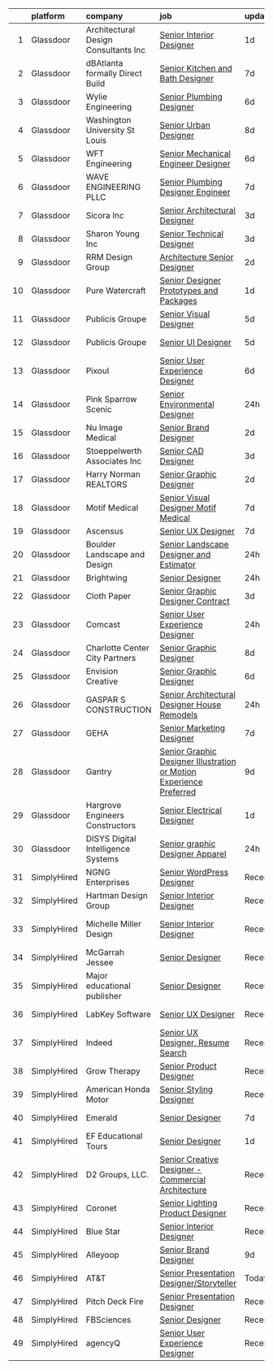 

|    | platform    | company                               | job                                                                                                                                                                                                                                                                                                                                                                                                                                                                                                                                                                                                                                                                                                                                                                                                                                                                                                                                                                                                                                                                                                                                                                                                                                                                                                                                                                                                                                                                                                                                                                 | update_time   | location             |
|---:|:------------|:--------------------------------------|:--------------------------------------------------------------------------------------------------------------------------------------------------------------------------------------------------------------------------------------------------------------------------------------------------------------------------------------------------------------------------------------------------------------------------------------------------------------------------------------------------------------------------------------------------------------------------------------------------------------------------------------------------------------------------------------------------------------------------------------------------------------------------------------------------------------------------------------------------------------------------------------------------------------------------------------------------------------------------------------------------------------------------------------------------------------------------------------------------------------------------------------------------------------------------------------------------------------------------------------------------------------------------------------------------------------------------------------------------------------------------------------------------------------------------------------------------------------------------------------------------------------------------------------------------------------------|:--------------|:---------------------|
|  1 | Glassdoor   | Architectural Design Consultants  Inc | [Senior Interior Designer](https://www.glassdoor.com/partner/jobListing.htm?pos=105&ao=1110586&s=58&guid=000001814c6772a9b5d1b772fa15e546&src=GD_JOB_AD&t=SR&vt=w&ea=1&cs=1_6cad69d7&cb=1654844257308&jobListingId=1007925866294&cpc=1BEDF207580CCB02&jrtk=3-0-1g566esmcr18r801-1g566esmskuja800-683d26819ba42290--6NYlbfkN0AG-2uhC5U9fuVortC4wNzNlwtaG3jPaMU10X-BLgWeDaivuix99JngAXOkPDJKFtsNW3CzKADDQyjByPWYBDtuuGzKyK0oXPplxADVNTKuyZ8AV35Y0Rp8bwboTrNjdXmVNbJxWqEYausILOjztwSDsfF7anrpgCYZ7GPdTBswCpy8CEDn62R6JF0t5u9M3v46CkaQsjTjLfjizJJMaxg9byNUfojMuHntZKvnfyR7tP9Xx0bZZm3Nhxr660t_uqxcojQhzUC7a5wxBsqKHZmZI5ZWZjaOr9MHR2nIFZKmTtDhapafexTiTuzW1ouIdDKK20GLbDF_193pGb3vLaJOnMpb8GPawR2ZsT7Xz9SpceEnYDoD1T9IPJky4vyah7xI4Hm8GQVxilL_FCQXXEEE38nuqyysjVI74uDIY6ttmmVRdod9fAwqkiYuTQrLjfQ3OTOQDVInOK6WxZsQfm1Ba43PW9ZOW9Wugfjf5LRRuFl2QPgOGwEYnCaDFWuXTvE0unCDKn1t76-QUhVaISOp)                                                                                                                                                                                                                                                                                                                                                                                                                                                                                                                                                                                                                                                                                 | 1d            | Madison, WI          |
|  2 | Glassdoor   | dBAtlanta  formally Direct Build      | [Senior Kitchen and Bath Designer](https://www.glassdoor.com/partner/jobListing.htm?pos=106&ao=1110586&s=58&guid=000001814c6772a9b5d1b772fa15e546&src=GD_JOB_AD&t=SR&vt=w&ea=1&cs=1_0a096cf6&cb=1654844257308&jobListingId=1007913849074&cpc=FEF0E392852DDC37&jrtk=3-0-1g566esmcr18r801-1g566esmskuja800-d439cdb71a18d08a--6NYlbfkN0DsBOlmEAMqZtav1V1WKZO3RUElpafjggtWvxyDQ3xFSh1wBRGmW-tFnAIj47SO7j-gSBGc4udVZp8ZmknICMpNbydQe_bs8BoepZHcVtphMgI2p5Qe_VWKLGsRl0P3pisv5ScoehK_qNvujJzhF8nHf8WF7KbvaBaEvf_wbYLeskei4zc1n40mxpul6WvYiM_Xc2FabnxTRE9YDVyL8Q7USzAOFdOuaLSXHvHCg1RZndN2Nu72MyOk8D08zCTQCnI-qFNO13_CsWkJg-DizSQ5qRW_FpVUCWVnkJiNCEAZU6QNttv2rtVrZe4CsDrnf78UQ_aQdop1ETYqdD4cvu-U8zJetnzy7R5Q0WJFazVXlXx5XK3Ai5kT6csyXS-S7nfP5DucNGrPfX8XPibbZj2jN1_BgF9XQ1XbK-Am3rJqSn4tgixdNZ8A3TftALrZxdawW6c54q1YnZOLWquQRcoeQ4BMLgzy9I_WI1RN67BeXUmgdqI_53kdOoyJcA1VFfRSB6H64w78-jjUvRsFsfBX)                                                                                                                                                                                                                                                                                                                                                                                                                                                                                                                                                                                                                                                                         | 7d            | Atlanta, GA          |
|  3 | Glassdoor   | Wylie Engineering                     | [Senior Plumbing Designer](https://www.glassdoor.com/partner/jobListing.htm?pos=102&ao=1110586&s=58&guid=000001814c6772a9b5d1b772fa15e546&src=GD_JOB_AD&t=SR&vt=w&ea=1&cs=1_e71c9404&cb=1654844257307&jobListingId=1007916300934&cpc=110202640A8B62B6&jrtk=3-0-1g566esmcr18r801-1g566esmskuja800-dbf6a2f6472e74b8--6NYlbfkN0Ak4zsPOC0MdLgWzu-w2kzqp_w219t5htrlrIRH4WT4JWDs9e4b0F0kQF3N9LShcSuoynX_qra2eBEGVWw1tBCyIEHWt4Rm2jYcyJlla0EDwW6HtJZaF9hKQ_LuNZAxkZYCMO9jwrdX2LxZX3ScuWqCwWIIqzeeZMByn9BvUh7bV5gQwfex0wYSNjZLpGf6ZZTNaNeBH7zCAm3h4KMbQnG5AbxoHSlCk4WYVg2b2i5spl8CNK48QeG9KuUckc8RrxFTa9miFCYY1sGWC9chN4wSurBqClmed1xYdw7B45tHzvXnUGfavC8WrG39vbatTTWdqeehVtAAEjqME6Su3Xkgue8gPfb4h09g9k2m1Xg-uBIv2nrgROP8SpZey6zGFfSJtns_-cfGv29-BH_3CQrIHcS5vvnvB2M-8BJ8F7UiANkHVWbe4xahApZU4SPfPJBapjN4m2fFrEyJKFxgpsT0cS2jkVfuNy0DTXSHOM9chSOOKEAxDv8BYf_7vkHBI3pYHXcG_Ds9WwmspmvbUuaNuYafUvTa2dk%3D)                                                                                                                                                                                                                                                                                                                                                                                                                                                                                                                                                                                                                                                                   | 6d            | Austin, TX           |
|  4 | Glassdoor   | Washington University St  Louis       | [Senior Urban Designer](https://www.glassdoor.com/partner/jobListing.htm?pos=101&ao=1110586&s=58&guid=000001814c6772a9b5d1b772fa15e546&src=GD_JOB_AD&t=SR&vt=w&cs=1_d39d111b&cb=1654844257307&jobListingId=1007909630250&cpc=70C9104B9A8D45EC&jrtk=3-0-1g566esmcr18r801-1g566esmskuja800-5709fb498e963fe0--6NYlbfkN0AY-v10n6tVcAMywMEH-_jupUI7Ik5-hW9vlIoiH0oHKRYNP-PlB3wTtITuPqgQrBqA_gVz2CURUewGNQjGFxMm82AvUgXe3_khkjs-sDGHFNuAyFxey3P1BNvgeqdW9GVScbjzBid38iWJR41YXf1FZMUQnJPf0e-HY8z3aYB6c3yDefKaLvFTgYz6CoKuYUMFomr0deThW90CFt20HmTt1cIM_LAnecPerCBGdigReUYzsS9gxOaxggMWK66B-P1LU512GCdl5FvpzbWo4p3PA5FZMMtFCy4hbxZiMZEMFFIqZvAhugUJQDZ_EhlVbFTd9xsLH0cmKAcBLKwHSx8SJCzEIJECrmy-9PJB8exG6YvbjKpHUhrX_uPAWxH9QbCPzHazsjjQrjlHfwmS3KEFDDwLnI_dzclBpGDEPnKbG6xlnOK03biK-32-hoyYnTp0vIrJLZwu9W_sHjgGGBqVPBd8OOU3XK7VAIE9lZxxl3cdwfpy0le1mzVaCtj0i_XtYkhLkjinW3i-bkd0CT8TLYsn3Ve5lhqEDtLqPFl95vgMJXa-wl1KtEqiIjVoYgUFKIMLFC9Xs2w-ThFQgDmDUyAoSkQTwbusWqHctby5rBl4wXctb5ud)                                                                                                                                                                                                                                                                                                                                                                                                                                                                                                                                                                                         | 8d            | Clayton, MO          |
|  5 | Glassdoor   | WFT Engineering                       | [Senior Mechanical Engineer Designer](https://www.glassdoor.com/partner/jobListing.htm?pos=115&ao=1110586&s=58&guid=000001814c6772a9b5d1b772fa15e546&src=GD_JOB_AD&t=SR&vt=w&ea=1&cs=1_c4b4f079&cb=1654844257310&jobListingId=1007916165301&cpc=BE35796875A68D35&jrtk=3-0-1g566esmcr18r801-1g566esmskuja800-2e1eb5e1ebc3f1f1--6NYlbfkN0AOxInTq7yXcGYDSbr5n9sSLZgL8-K62nrw6044ag9G64jF24yBKknuIicdxsAw01Sr3ngTrgQSvQ3LkTR9CQGkG-SKAV_B8vwo7vswvf4o2Jm1DCXBu9ifGtEZRabpjVlWceA3Xw4lF9lRkfPzpxE2yt_U4MjGUigcuMre7Ub9-tPF91DZoycbl5tYc0QZ-b0tf7k2qz4W8dTn462-vq2fWMzN-U1j_cdzKW2zu9ph0EdHNhmLgsMMG_zqmSv47UqHFSYF7EJLXcmw1qJ4LwMlQv1TItBtCf8G6yZ84HWavfKi0Bus_nim3Ux4QVq1CjgIsleoT_7ioZRSiO56i9u3XAg_MGruZ60duYyPIAHxL8nPtRbRdsq4TnWVh2XlEappn27SlXewU0Z9sIijPJW2CeT4PrsO-n0SKgGKfQhnRzEvy5kZyfVw6IyCqzsPJcp5q2Zqwe7JTz3fXsePNkvCGMPPNEcR8qWiZw0fGzL0VI0jlrh7NfRosxgbvDkttiZnRoeH5A0VQ_NJFlFoKUmq)                                                                                                                                                                                                                                                                                                                                                                                                                                                                                                                                                                                                                                                                      | 6d            | Gaithersburg, MD     |
|  6 | Glassdoor   | WAVE ENGINEERING  PLLC                | [Senior Plumbing Designer Engineer](https://www.glassdoor.com/partner/jobListing.htm?pos=107&ao=1110586&s=58&guid=000001814c6772a9b5d1b772fa15e546&src=GD_JOB_AD&t=SR&vt=w&ea=1&cs=1_ad53bbae&cb=1654844257308&jobListingId=1007913341702&cpc=7FE2C4CC07DF0765&jrtk=3-0-1g566esmcr18r801-1g566esmskuja800-7a60e7a450fe8dcf--6NYlbfkN0BQzH5qHxuE55Yafk6afDzpeXR75lg6zrmzEwofSJmFWEQh74gNI0-N1t6jaT3gTq2dpBT4RE24MKWeaqBnYRQsuNlfRItM3yiOFgmk-sDmUJD9vVb5M8fvY1Z4_6RISkoB8ALRWcYa-_POvwNahHJuiUsqoCntzrro0tiqE-VB2gnUrU_Eiu3mI8hNLWwrnIDnNVz464_VGsBVb02V1RxzqC3U8Mui8S2biaM0TwtRpUcdoUOgg1PuUWB3Ulzhwr9a9EfHh_9B4HLg7pgo9p59FgvDA0_7WPdZn29idYiHqUHUf42__Pg5n_46r6ILbc8wVnoGs_Ssqq6AxC4FomOlXz0ZFTBSCdz8MXsB7OKjH8xjHD52f-be0nnw__IdI58ek3MgQ5hYfumrVJm0eXRiVhFanI9QxQ0LEvyllbELGCE6zHi0gXyisLbc_YRhk4qf8i2YEo9kjeLC5hhyJV4XOxBkp6GoSjEASyzauhxzBld3vgNvxz4vqYLGO4_VtxgCU8QIYQ0Jv4VU8eQW0NXLMcz8vQbYboE%3D)                                                                                                                                                                                                                                                                                                                                                                                                                                                                                                                                                                                                                                                          | 7d            | Fort Mill, SC        |
|  7 | Glassdoor   | Sicora  Inc                           | [Senior Architectural Designer](https://www.glassdoor.com/partner/jobListing.htm?pos=114&ao=1110586&s=58&guid=000001814c6772a9b5d1b772fa15e546&src=GD_JOB_AD&t=SR&vt=w&ea=1&cs=1_7827641a&cb=1654844257310&jobListingId=1007921091844&cpc=32919853CE787A65&jrtk=3-0-1g566esmcr18r801-1g566esmskuja800-48553a8e26604eaf--6NYlbfkN0CLLgiAyf6cfBRDFVrAzdJJ6-zlqO51Xp8K3PupaLWMR2gTtWOLYzJn5U1rpM5ladw-N0IXZl0RAPcNc5U5Wy4anlEffkPdkLbC6N6rwZZ0M3zo41-GH0rQoenQ-k-22egpKeFKQVU5d1jCCTQlriOd_DKAOAaljY7iiYqoMm1w_HSEv5mv3PbKBfRFliaJruPTUw0i6YQ3i6nNfn-WkthionmDRwwMIRIMKHIo4N7uQ8lz1UfsMRNIwF6SQ4_1W7y5jcBZ9ILzurEF8qOMV8hiOgMK1sMt2zGrWN_Rhtg-wVVVe54Qyqry1TmyFI6S4mVSjHEq_VzQnTpWOIr6aA2LHwDBHO_OAALVHbMFAqGPqo3DTkOV0_IQRdVNrP4ijte5r--Do-Qbhs2Isw--ANm2v5GukVhqwjTLTIxNJ9PTEtoTW7CFpr2ZpF1XOizXTvz72OJOBTnhchIbdLmReem1zeX3jGmxDJC3YLgYss4_DWF_rPdnOttryTDjVSrWbmEIms6FzRaFQQ%3D%3D)                                                                                                                                                                                                                                                                                                                                                                                                                                                                                                                                                                                                                                                                                | 3d            | St Louis Park        |
|  8 | Glassdoor   | Sharon Young Inc                      | [Senior Technical Designer](https://www.glassdoor.com/partner/jobListing.htm?pos=113&ao=1110586&s=58&guid=000001814c6772a9b5d1b772fa15e546&src=GD_JOB_AD&t=SR&vt=w&ea=1&cs=1_ce6a7160&cb=1654844257310&jobListingId=1007920701407&cpc=22A5F81C7B21111B&jrtk=3-0-1g566esmcr18r801-1g566esmskuja800-a49ca73d6de4d00e--6NYlbfkN0BxkLIcfe0oqaYINownie861a0BJtkzmJW-WyGv8J0JYGwfl8lN-F2HLhyRa5A6b66Q14B6sl4i-e2zYlVX5ETM7xMYuegkwh6okFhpwN82zl0-kQrlaWOv7pbJuRCAH9GOuwzmtJO3W17H4_9jCDvpkTtB9FBDVtGxUtWSvwudr5SniPjK5YndxqFtk8C_ArcrFaXnd87Yrkqmxb6F2S0Rarabn0x4EHQHi_T0aA5gQq1uaw-q0o_Zc-w9DcM9gO1YsMmLKdzO0KbG_zGRZK6PBGHN7XJd2gJCSa4z85i1edq5MbGrea3xSfoml7TBD3SePj-w1bt4jD7bzoOgF_zEsRHF5rfQ_ztkktIDY141pwcU5GLNWAuVjEVBldkZgggfReQSi1JpJ-2iitw6VeqmPuUEyKXtd2zcIGFEpT6yjFT3tgsKWrZOUzDh5nuMZrx-2dyz-WJUY2NGKoLBX635hLTT34huDPmTgzb_bWQOPbVDYtxutpC8fyIPl0bZwD7D9K8zH85aJQ%3D%3D)                                                                                                                                                                                                                                                                                                                                                                                                                                                                                                                                                                                                                                                                                    | 3d            | Dallas, TX           |
|  9 | Glassdoor   | RRM Design Group                      | [Architecture   Senior Designer](https://www.glassdoor.com/partner/jobListing.htm?pos=116&ao=1110586&s=58&guid=000001814c6772a9b5d1b772fa15e546&src=GD_JOB_AD&t=SR&vt=w&ea=1&cs=1_4bd40b70&cb=1654844257311&jobListingId=1007924188653&cpc=D2A6DBF304636DC4&jrtk=3-0-1g566esmcr18r801-1g566esmskuja800-a2b516e88aebec46--6NYlbfkN0B9oZp8DG4D8k63pYK7swwU-e4Tw0KyylIJn0-fqvldXJFXjxU4ogNmkYZB0X-pyPAFd7dCb6WBL0v2iA7HMJX8TKDLUdDIPjBiqRX4w_oIYkoXrF6CzM680QPmM3l0sOBUWL_PxrQ8uVQb3gaIXWs_DqRjP702VooBGvOpQq5qO-W9YWTh2eTcbSjlTyMkPLmjvVtNFsbv45uK4WxEPJZkXnspO-Dk08ovYuVWdU8kkgdxoNMXyH3k1jRHzf9WOLptqXux2WDAj7zXsBxgXleSwFHFm3avXA_Ey8HaHR3UK2wba_KWwP-mFtJnZceI48syYmRN_dm59TLEJznnm6OZ-E5m9mAHZLBMAd1Y90DJblF9s-tJtv2k-Mq9-ZeFfpYq_0iMw7IWKUohZveoowDQdhbZ0UJQIoNyJyET-gK4KGFHDYMqQsT4EjnwgI_IxEJ8s6HXEtJfsxjpPDDpFVnED2Ja0MsaYNFCLbnav-yM6tYYZBStvsud3RtRLhp73mk3C4FtMqODWMlZQOQc4l2M)                                                                                                                                                                                                                                                                                                                                                                                                                                                                                                                                                                                                                                                                           | 2d            | Berkeley, CA         |
| 10 | Glassdoor   | Pure Watercraft                       | [Senior Designer Prototypes and Packages](https://www.glassdoor.com/partner/jobListing.htm?pos=119&ao=1110586&s=58&guid=000001814c6772a9b5d1b772fa15e546&src=GD_JOB_AD&t=SR&vt=w&cs=1_d1ef0fee&cb=1654844257311&jobListingId=1007927257029&cpc=E521981D00147CE2&jrtk=3-0-1g566esmcr18r801-1g566esmskuja800-5a1a37ee04cfcf07--6NYlbfkN0BvrjnhlIknunj6B5uFGHHla5BSmGDnouF8_mjReNBU2kRZZ3EzJErpFaAlNuoJv_MnnSqxPyWi4RGH29_NcNpWoW2KocO7TZC9jkQLPSyDPhWDbFNcIOfFCKVwV_xtMw0ZaW9-WpBeVuJWhrBpQpVPL2-Ze7HQwm0Y6ECKdwVqMBUGLKtipscbbsJ42LF8J2-9n2tpYYED_PcksdhYAI2Qv26OzYnKIrDSCIchsQjR2__4a1o5SHTGvzehhEVb_3cl2gyWQUCtFNJJRZrXVQdsgBRUC0gP2O88WvU7j_8NgybuT1poMd7LoBe8RYnDFsib9VFxXVrWh-XwnrlUtYgmL11j_zHoex1Osrh1QPOc5vfF7QACAeINjux5hFBXOvDZ9x0s8Bp084qo6OxerN0qyM9FE57januV8NhBdGZOVoHeVkVh6UvljKb08vJoaBetpl-CpCff7RO28-A5DS_1KYAQe5ZpLaRlK4AZh6Ds0eBZl1X1gTBu9v_JO_KfUHtOBjVhwUBNCsdT6wZF4YS7oXsPyX218afzxbMYVFIoc16i6RCaMNntWWIz9BtbsZ1R3K4hEmFogpUHgvqfPv3ET96I3bz92HB8r-EfAORyszbk5hTg92yFF-rI0zAy26JfYIQd_gQ783Kh8JJ8h-ZcwxhejPAp64E%3D)                                                                                                                                                                                                                                                                                                                                                                                                                                                                                                                         | 1d            | Seattle, WA          |
| 11 | Glassdoor   | Publicis Groupe                       | [Senior Visual Designer](https://www.glassdoor.com/partner/jobListing.htm?pos=128&ao=1110586&s=58&guid=000001814c6772a9b5d1b772fa15e546&src=GD_JOB_AD&t=SR&vt=w&cs=1_54256dcd&cb=1654844257311&jobListingId=1007918166531&cpc=1160948BCBA38B5B&jrtk=3-0-1g566esmcr18r801-1g566esmskuja800-de655fa04849e641--6NYlbfkN0D_XFSRfOpY7hhzl86VUrgfgdzYRVdqdkK81Ka1OFk9uvbkATakQEdFxwf6MddDW2ZNPLLnGB6q_nWZyifI-rea0xuh_KOOh7e8VKk3IwTpqdpoN35wE5wmRQKuZBdrxKqxFyHvMqnYNOEgz0BB_JgjbfyW4TwoeILjvcfp0iPClKosei7pY8qI5Oh70JbZ31RcjS9UinieXHcDe9aaYnl4dn_nFz5M4RoD1RROqfNiZdl-kTFEIXJo9kifi-ia9sAt8fdr1CQhdYC5wp64CSdwwrFZPEsZuqQe0DQVR5DNReLE1EHrXsDkZDixEggHnxPEiaYCR8rVnsfC1iz5VWGkgBwkpAZFyR_jVQc0V2wY9tOPH3k_KQgO11CpffZw6zWL2q1NtJhVcGclDgI12bzrwTpm5wuC_rQtzsxiXTSpjevlQ5TNE3-Wj1yE1TVbNX60LzWm_yJ_u-ZAyB3MdRoWzmdhjCbeIfaxdqs0YxgE-JAZOpM4kBOZouY7X--6YrxjgIXEMQAq4VDxqJGLtBtqBqkp-JrtGayPfFJyP6kLRnfWZJw-NjtFPhAfk0CXX0aA4u0SSZirgw%3D%3D)                                                                                                                                                                                                                                                                                                                                                                                                                                                                                                                                                                                                                            | 5d            | New York, NY         |
| 12 | Glassdoor   | Publicis Groupe                       | [Senior UI Designer](https://www.glassdoor.com/partner/jobListing.htm?pos=130&ao=1110586&s=58&guid=000001814c6772a9b5d1b772fa15e546&src=GD_JOB_AD&t=SR&vt=w&cs=1_ecbf4abd&cb=1654844257312&jobListingId=1007918166372&cpc=F17331D9BECC482A&jrtk=3-0-1g566esmcr18r801-1g566esmskuja800-3e600c3fba982109--6NYlbfkN0D_XFSRfOpY7hhzl86VUrgfgdzYRVdqdkK81Ka1OFk9uvbkATakQEdFxwf6MddDW2ZNPLLnGB6q_p9sAICoKEO7_SZ8OBMQDajqJcaA9NcbEDqy12oldpj2agVscJwMn1LRtWfkYYK9n6t_Cy05_ufgRzWXHjbSdwulxTwbvCenN9TEQT-tImUBAxzaIAWNkd96NYuIIe338zfDhu6rXaGRqDcpXP1jIo9bFwIHT3Gkqa-V3z59XB669_Yg37owQ6DrVtfZFcPw-EpRx0qTHmRD_bf_w84j6puKrHPmQVrGjkN8kWQ2QhDy56KrdcolhO-xD3p0yKEEjqMDSV0e8RMlaCd7wP2LbFcZtwxu4twZWCNwZXET6BfV8B_RGPmO_NwPKxYb2FHIJZZD6jSq-i5l0jul5gW1L5OddeV5-ejpSV0GEpXzJqCL8-ald9QaNtCPH40ZsQ7eHgNKj1wUMEBjjft472fD1DXbML3EviLEiMoLYAkKLPL-3qFdYFNk-NjigQundS9onVel_aHm_2gMweGr_vT2qxaFl2yl2PZvYc0s6768UR7X2X6FxfEiC1o6HhLBOYQCUgODyP-djFgSF2ktZZ4vYwUV0czbZvvSKlLQhmGqWr-v)                                                                                                                                                                                                                                                                                                                                                                                                                                                                                                                                                                                            | 5d            | Washington, DC       |
| 13 | Glassdoor   | Pixoul                                | [Senior User Experience Designer](https://www.glassdoor.com/partner/jobListing.htm?pos=129&ao=1110586&s=58&guid=000001814c6772a9b5d1b772fa15e546&src=GD_JOB_AD&t=SR&vt=w&ea=1&cs=1_203c4bf1&cb=1654844257312&jobListingId=1007916613858&cpc=654405A9B1E0A9F5&jrtk=3-0-1g566esmcr18r801-1g566esmskuja800-f9e6c36db6c18fa4--6NYlbfkN0DkuNNc9jtp8Paa5ic1vcdzrE97PDvQxS5P2e8AiHduyeY-Bjef1quw5x-u8TrJADSRTlrF43X3tRGUfZfixxZuJhbH6sy5XJaB0RzJNGjXdYkwgYrOm-PDYratyS3Sts2nghLR9CbAIZFNsABtIh3vBJP-0pq_XNCcvg4USCQyXbQvD7kflEeGYOFkS1uZmAFmzhd5fGzG1ac6VR0MJJfP6n9rUXV6tlMEAQ4V-W7kAIvul23yz0LRc4vfGVAVeDn7t44_tAHG-R8N7CiYOQnVxAGRlRt_WNR0TtpaDYDiDGNa26MLqwARP2jRohTRIL6eqWG8Td6D3HBxWI63d8l9z5OUaKt3qQ5HayqiA7hBJOWM_V6OyOmMtmAVu5jHRYE5lvh7tn0M7-aahju4A4KALR7-eIfsuHDNpgUGNMF3tLYTeyJut27HApsGRpH0QFn4kXo-BjreIWraGsiiLCFEj2KXa9X_7JWfe8Tt_vFBvyD-6hykjIKMPLSWDJ8MtkPeTx93Hlyh9w%3D%3D)                                                                                                                                                                                                                                                                                                                                                                                                                                                                                                                                                                                                                                                                              | 6d            | Remote               |
| 14 | Glassdoor   | Pink Sparrow Scenic                   | [Senior Environmental Designer](https://www.glassdoor.com/partner/jobListing.htm?pos=111&ao=1110586&s=58&guid=000001814c6772a9b5d1b772fa15e546&src=GD_JOB_AD&t=SR&vt=w&ea=1&cs=1_60620c23&cb=1654844257309&jobListingId=1007929411744&cpc=1DA97EEC6DEC5F4A&jrtk=3-0-1g566esmcr18r801-1g566esmskuja800-6af7ac85d2b9c3e3--6NYlbfkN0Dx3r3E47sSe5bB3PIy1uzBZvlB7xy2NhfhZMlxQTsxrNljbzALwoFlXalakB8t-HborgfX7dihYuquSLPmLmey4IRn9mGG7_bVl9eJ-cfoJA4PnyIdXecLXG1jy5rHA2FotxaIcbosD2yYXcz2gemS2Sw7yvaXjthRwL0MsdNDYlnU58vZwsNuNQonDXrfv9Vts7qjGpiUj6zd9Vi0_sD3ATNcYEDzxOrEDbr0Z8nDU6hyRoBI28pkE-9tfDD6MkSZ6wnPfHrI3wheQhH_ilWmEGLHKoq7Qmx_sS89AGoWpnPDOhGWH56cpLgcUmhkdmDC6iDNSmYrIhCkGyOO7SkB-WIbHLMd91213xtHoeFpeDdyaWoZV7Qz-DYiIyhnKmlnE_6uL0vUD66sG83f6NnF_JYKzAQt3ojip5GLyG_tFeC8AGKJ1KTZbdraBuSxF3PJJ2goHqBo2HhzU5Qst6rn85MKz353FoNFUSwlLNd1zHH6-oRkz08-xZTBiY_rdafnFd2l8fkAVA%3D%3D)                                                                                                                                                                                                                                                                                                                                                                                                                                                                                                                                                                                                                                                                                | 24h           | Brooklyn, NY         |
| 15 | Glassdoor   | Nu Image Medical                      | [Senior Brand Designer](https://www.glassdoor.com/partner/jobListing.htm?pos=112&ao=1110586&s=58&guid=000001814c6772a9b5d1b772fa15e546&src=GD_JOB_AD&t=SR&vt=w&ea=1&cs=1_47e7fda7&cb=1654844257310&jobListingId=1007923604858&cpc=1959DAF898583D65&jrtk=3-0-1g566esmcr18r801-1g566esmskuja800-fb13f8be9278b164--6NYlbfkN0AtR68e5gWpPxoovZgA7Udo-dcymoK0NpHFMpIgh7LYz_jF4aY_SHIfavPkUsasoNnE-K5yQJQXUSU3VQvrBrY1FWhDojcUgMiMfnH8sJKPvx6LmDyDeIvmx6jzhr1RViScOFeQUmP7ourDFgNLo7V-aG3o7YvcRTFE_jDNuY4VkxApt1tYeC6RlUcbzZoxP-BKH9ziYJW0g8tKxlavfr8vhcXTJXuV8jOLr0NH30CQQviyvTNLczLpe3Vf_GjeToSzzkEDRbuHkvsesU2NvtckI_TKdmzP67Gz9gohGDdm4KWwhnghMAmr3LaDCfWW8MoxbDP01l2D8B48k2B3OX9eSSEcYOG4Bnj2s80lmvwOejA45BRhy3DqXnxkSMpvQPBFPl1qVxs0mZ4ZycsBqyWSS8ms2vAiM6ZQegpl76lg-fSNetokNAuUK2ytTqCDa-rh4RGlxQyki_Z8foNVkDpnq1O9oYrsXirruH-8NO97MXINqtmbKYmOgy9qKpSkiAoD9D2Zukl2DQ%3D%3D)                                                                                                                                                                                                                                                                                                                                                                                                                                                                                                                                                                                                                                                                                        | 2d            | Tampa, FL            |
| 16 | Glassdoor   | Stoeppelwerth   Associates  Inc       | [Senior CAD Designer](https://www.glassdoor.com/partner/jobListing.htm?pos=103&ao=1110586&s=58&guid=000001814c6772a9b5d1b772fa15e546&src=GD_JOB_AD&t=SR&vt=w&ea=1&cs=1_40e55a79&cb=1654844257307&jobListingId=1007920560522&cpc=B4D45E510D1C7AF4&jrtk=3-0-1g566esmcr18r801-1g566esmskuja800-b9429c36f6d61617--6NYlbfkN0BrbbSfVDeBPryJhwKLcaGzO-W-t5RS7eXfik2AVbH3X2kYGtpINr0WBk082BXXkimKqG50JVNN8vBuf0zZkZ6W1SyErrz3hEpMX8RrI2d8tRzSmUiUyxKcGbPypgPaZYK_gtP2qwuhoGEZ0onM5Ai7_NpGoJ-1AQJ_jUIac6RxmXdzeCdcVL52yQLk2jzX-M9prY5FBiqi2LkBC2WrEgyys_nbTt6oh97wHbXhiSxxa-9Zu28YZncdCq6qG_CT74NeP1jQoZS_8TMIZsKpMxrUe3Yx6ZR4tB2kDajKNM7xsPGDtOXpk6_8pFDIV_sY8JmMtZGdyzk8tXQa3HZzQ88KNmTM1gw0sKzKD7mdQymizrTf6msRQIaSM_OOrYMngVsCd5w5sxBlCdbai9ogRNIds4GdU2U_x47NaSGHgpolfO9v7sqd2g6S_CS8aORohIgPfBxQBmE47q3AYVGDe6WVG4jRwCe_mWtZ7qaoV3ZqKIJ-srz_AkXAxDjsNQC8ysaRMDytIHVCYQ%3D%3D)                                                                                                                                                                                                                                                                                                                                                                                                                                                                                                                                                                                                                                                                                          | 3d            | Fishers, IN          |
| 17 | Glassdoor   | Harry Norman  REALTORS                | [Senior Graphic Designer](https://www.glassdoor.com/partner/jobListing.htm?pos=124&ao=1110586&s=58&guid=000001814c6772a9b5d1b772fa15e546&src=GD_JOB_AD&t=SR&vt=w&ea=1&cs=1_1ea56c76&cb=1654844257311&jobListingId=1007923405498&cpc=663B5FE45D73772E&jrtk=3-0-1g566esmcr18r801-1g566esmskuja800-411e85b264b9ff71--6NYlbfkN0AEU_eddA6a10D8DlHvxzQr7PXIa3neQ99t6YEbhNUDOOE1SJzIkc_eILtKuAuvOqjMlmQGUKj33A6Md6BNTjAW6ZoOKX0Z44KQ6U_xGAFEXFIzE_MpVHgE_3Awq5l0t72HkJdVJf8CggSezcHTxb63qKxEAmTWMibdiS04lmGLaQdhvaq0SxhLz7mJKu_6Bb5EiGWU-wzAXXXJ2hbpbHD7AR0coUoBOnwAEeaEq3gBGZBK4KmUXqCUpt3xfFYWzhQCtD8jfmJVS4NwrvjpSLL4HTfP-ogGgFpU7b_znafdMPPhZ6XXP5fBUerhnYFb0mpd-RyhqplUqTZWR4YPcC43CvElJ0R1WRgDL2lbficmacYKZyg1-lsOenbRF5B6hGeG375rpeyA6xplOJPiuZPzXyAExskda1wK1twJAE2I0eTFMlp1VUZLphoHOvUeMzLkM1hNyccaAHzIch5_FeN0EviBqSoRqJgJ7w_Cv9N4SMpBgsaaF-mj1_6r_lwDv6Jc1jLqPzn53Q%3D%3D)                                                                                                                                                                                                                                                                                                                                                                                                                                                                                                                                                                                                                                                                                      | 2d            | Atlanta, GA          |
| 18 | Glassdoor   | Motif Medical                         | [Senior Visual Designer   Motif Medical](https://www.glassdoor.com/partner/jobListing.htm?pos=122&ao=1110586&s=58&guid=000001814c6772a9b5d1b772fa15e546&src=GD_JOB_AD&t=SR&vt=w&ea=1&cs=1_90fed2f8&cb=1654844257311&jobListingId=1007913880227&cpc=22ABB673398E21F3&jrtk=3-0-1g566esmcr18r801-1g566esmskuja800-59144bfb42a1ffd4--6NYlbfkN0BZhyM__g-MJpR_k2NRwi4kLvT2eM2Ld3-Ltk3-h7qf5HdkFETVgTrfvWgcggUxq8DCFHAm5tBn5Dxcl6e3t7y3Qtqg_6tH6umGNA_J0BTz911dRN7Tpc-cenVnASCl2Q5R59ek0UCie1dTPy9KYmbtZa_hQFIy8wfu_dOXnAK-Pa_zZsrfVzvKY57K-xpwhwadwSGcbSJ01k3x2i1KqphAFam40bnlaotoIzGhKbsPgBJpAgrXtTKv0b-EZ3qWOCRq-shcH7HYaLos9825P_ZcrNaWGdtBiSJqzhU5nR0zJ-sEis5FN0GN-aKZq1uLH51uWR62D7fOxgHuyaRZ1M8wNZqEGDpzpOb2Bxy5wWuNs6Q7aJLawZ723TzPZ7h-BcEmqqhvsEkUX8ar4PQFgoAnUCcEqL6XAIjMvMI2gER3vdSFy83-JTD45_-I00u_SZUFo1ktjzfG_m7ly7Krm_zok1020stx9T1otn47gv8s5MPrnLe-dkCrjRensfnWx2yZzWgR33fT7uektLVR7cxKXD34sXVYbVQM5ssg8F9vRLOcz_d-FqoT)                                                                                                                                                                                                                                                                                                                                                                                                                                                                                                                                                                                                                                   | 7d            | Asheville, NC        |
| 19 | Glassdoor   | Ascensus                              | [Senior UX Designer](https://www.glassdoor.com/partner/jobListing.htm?pos=127&ao=1110586&s=58&guid=000001814c6772a9b5d1b772fa15e546&src=GD_JOB_AD&t=SR&vt=w&cs=1_ad76764d&cb=1654844257311&jobListingId=1007914757697&cpc=AA7790897323AD50&jrtk=3-0-1g566esmcr18r801-1g566esmskuja800-ef5ccecb8a8aed12--6NYlbfkN0D5MgSvnQUG0V3x862LP---yg2cpBEMR-sxr5Of7E7lZaGPSMxcjrUM_REq8Ox-J9LyKYTQvjMpoMhK0tVvq4Gr-p6KIVrkU698ffVCM1vHOdmYCV3PLiVU1_P05jGbWv6KUy_quybi7iE6VVQ_eOVFVfGYXrgvZYjPfNBu4AR_qN-lw-0bNQGPNlLFoQ1hz_TrzuchpZEATtzGAt5xvrwh3Ihy4v8RfyaOJDHGY-c5WaMFDudwHHevZLVMj0dl-vlXecIMi9BGoQSkhosviyyzz6G9gZwMnGr1NMkz8zW3k-xN-ksqNOlH6rUJMlMyknOF648FqEUMByPaxHz_wjY5Mxb0M5iND0mYEjlBZwJKGquwBVigKBcfhd_JsxPFz_aezKSJ4AMoBqafWvECarS6IGc6o0QNVvPvoxWRdQRdYkuUdojaShEm99WxA3kjG2mFjCXJmRsZo5TcpYeFYKGPHb1zjDPikcg%3D)                                                                                                                                                                                                                                                                                                                                                                                                                                                                                                                                                                                                                                                                                                                                              | 7d            | Remote               |
| 20 | Glassdoor   | Boulder Landscape and Design          | [Senior Landscape Designer and Estimator](https://www.glassdoor.com/partner/jobListing.htm?pos=110&ao=1110586&s=58&guid=000001814c6772a9b5d1b772fa15e546&src=GD_JOB_AD&t=SR&vt=w&ea=1&cs=1_ccf00b93&cb=1654844257309&jobListingId=1007929448305&cpc=44699F1B3DE464B4&jrtk=3-0-1g566esmcr18r801-1g566esmskuja800-d54f84e3fc2e88de--6NYlbfkN0A91Rrye1gwrBwi5-GbZciOhxmIakC7o-xWDiAsSihEw2a2eZ-9-2gtgL44Wv6HozjrH-Yiv6PS5tpr-EBpGfUiAwWxBVBfWpoOGq_ZRI4pzcsI26EiZZLVz69b2SRgwieIz1indSj0BX2S_ThdRuYRT9HkvlC0olan6mJUAFbqXCEYYo4wwliqPo4Hgd922r4lRFN8O_PWNRSSoHz9UidtNQmYe8ci5uFMKQ4MeB6MZGN4GSt6sHvxxHe1DoNyG5jFLFLxej-z5P5p_QJNFKM64Us07vqKYpOuotcKO5tzHeQYjlffRIBaS4c3FSAA9FMk0K7AOist3_5KHfLj7N52TDYYo_DXL5ghxePdc0lH0hvHC9Du-ZOL2BtyIWIMpKHopEiOjWUdWjRy2-hQvQZIXalqEr9hoKyPTmBY7F_gvYJToS3vsLLhaM28pZN1xV3T_Bo8hehNPCkvim5WAfM6ceJprE8VAQoagqdbZKIRcjXf7jlKhHKSe1tgZ17iUT1yo2KoGB9MYg%3D%3D)                                                                                                                                                                                                                                                                                                                                                                                                                                                                                                                                                                                                                                                                      | 24h           | Broomfield, CO       |
| 21 | Glassdoor   | Brightwing                            | [Senior Designer](https://www.glassdoor.com/partner/jobListing.htm?pos=120&ao=1110586&s=58&guid=000001814c6772a9b5d1b772fa15e546&src=GD_JOB_AD&t=SR&vt=w&ea=1&cs=1_c6f9f82f&cb=1654844257311&jobListingId=1007929346414&cpc=88C71AD61D38E582&jrtk=3-0-1g566esmcr18r801-1g566esmskuja800-a00437994580d6fc--6NYlbfkN0BCAilp2W_0d3NUNUZ0wg9IN55MFb49Gv4Y4tc5JxjcN0njQHljCHWCES5_sFtWc7t2UOtFQlEH5TLwoR-eyg8zhQ56MbdQ--bbgZqOsZtbvIbloRZU_biV4b4asfWxfvIE96cscUQUVgFS8GSh5hwCF-0TDXwsLPx5Vr2HvL2sNYjw7hYdQZJmjJuC2tICOuQoUkSnlUGlUuG38pf-jwHjPBI-SvGLcJrMxg5y3mZdXQffoqT4qbs4-uN9QYqvDi6WyukOtftUsQ0i6hBruTpIxdTMfcPXZCeW-7oZsv4Gi_mR94fAP4ZYPs99D4S3VuxzRGm2BuNa5rrLjDnj2631cj-Vu0sn1q1wbRBy_Bu84jvo82m56S8kGqYe9RHdMDEExkeiaZKIFPjjrTkLtt60aFztWBrqs6nMK_LArqkz_gFE_JTTWOxaf0B01UbwCFWWoVsF3ELdN1ROv4xqgF6uuWt96aEbsILFEYoBKv645NwtQhOnA5gL6qOZ7WjuWM6pBFCQ3NdTnKbO8ca2geVG)                                                                                                                                                                                                                                                                                                                                                                                                                                                                                                                                                                                                                                                                                          | 24h           | Livonia, MI          |
| 22 | Glassdoor   | Cloth   Paper                         | [Senior Graphic Designer  Contract ](https://www.glassdoor.com/partner/jobListing.htm?pos=123&ao=1110586&s=58&guid=000001814c6772a9b5d1b772fa15e546&src=GD_JOB_AD&t=SR&vt=w&ea=1&cs=1_9c16589a&cb=1654844257311&jobListingId=1007921189792&cpc=1CBFC3E34E2A31FF&jrtk=3-0-1g566esmcr18r801-1g566esmskuja800-5d003eacfe51bcfd--6NYlbfkN0C2MsYJL2-v0hr-Ox8pePttoXTa_LO6yqdpWnMQbSkQSE0iH6THjvdY-wvS-ihIaV3w6DYxomHMq7JqEF9ziwCPy0G2ezgNe2n3Z29YXq21f4QYwNX5WQz0GUqIYdA-7Gtidi-kR1z9VDSOrKAgOJs6Ayohs3OVpzP6VjXOcqb_gViqY-iCrLZ9WRQ5_4eLp5VbYojZS1etdphrWRK9yl3d9EP8qWwTfT9j37OsyYq2GV0YzRAYRvfb8CMzfsJ-y6zyXMG7lZc2VmNJF1x6fxCR3R4v6CYb0EuNOV4Ky6TVkK072dZVRpiu8W-Q-6gWfoCOBJm2Tz3WQkguOaTIeoWqok9bZwyOs2k1v76f1oItTvfr_U7w5tFwQ1KA63aS6Hrc_AzCMcIO7Il0gUTEKS8LYm_Sqvhz4NJZIHCGhxWCFCkzNecvY4OuGe45aDVZhxse5Bq3ETnKI0eyYAzJa1-PZWBTHMU0RBdvTu1zzrTH0BIztvrgQdlzHFm0-dI1_7UlrqqkFIqTCA%3D%3D)                                                                                                                                                                                                                                                                                                                                                                                                                                                                                                                                                                                                                                                                           | 3d            | Remote               |
| 23 | Glassdoor   | Comcast                               | [Senior User Experience Designer](https://www.glassdoor.com/partner/jobListing.htm?pos=126&ao=1110586&s=58&guid=000001814c6772a9b5d1b772fa15e546&src=GD_JOB_AD&t=SR&vt=w&cs=1_a40cb5a3&cb=1654844257311&jobListingId=1007928717957&cpc=DE56C24FF6DEC286&jrtk=3-0-1g566esmcr18r801-1g566esmskuja800-a7d17daf9ed4f68b--6NYlbfkN0Cj-KmZPsf9w80C8b1WzNVrlanjD2SXJjxuCbUWHsXPZkFBy4Qr63BQAuS2-2ewJq6msSRkJ9knZigdiqkK4baW2pNUgANkjMnNRdZIQFSjr7HJljsammO0qjQAMg-ExOzutCsg5pnNzkG7rSoUPs4Iq_Wnb1DWo3jbX-9ihs76o__66CqPWuOO-gd95P7tGJIUQLOz24G10iTXB50EaNB7vaG2O9s9Fp47hVt_mwL-OMRaGHlFjzCIySeoK37zJK2RWHCkdwnZDuIT3NkDS475A8yhkFvSTgk-MEnE4xR-mBdEA1nyJ8TBKB1pXSi5-8A39oo6SE6zQRrhs_TtNJMBPpCl5eSfjTbZpoR9_o3UzM751Afb8ld-XCrT6kyUPqsbDgd0f8yX1VFBWWneIKZ-kG1pGAUoEzeuZmHyPodfankQnknAv4N2EShqSkwdK6ny7QZdbAsLJeXL-yRHaDOCdqTU2eEJHj62B7u4aytEdmAEnkWg2RKeMr0KEW_UTuwelBtDbjahCNQssvYUUB20tRP8DLS1VzdMWpkS8k_PwROA31FozEODUPVudAfcZSj1IE5AIW6YF9tCUoUCnaPqWawmo7dn4UfCmNpFye9XOMWXscBHKK777pHsJGgLeY4t0oU3QN07ZknZtHNc2U6bcEdtPFCHTqOh5lEMqe-9Gq1ctHC6RfuD2PFPB18igQLmoNvdq7yn3K9dNlPnzSFfSE9XLg9Bspnn8o6xY8jN7M-zH-PZTTPsRoJJ8aPPNPXoJhGraEw8ZTy3uwr_tMNFomHPLIWCFouWyASjSvbMmjFH1fuXXfyecEuv0UEdQwrU5-Sfl_YdBeK4TOVKz1cn5wA3NgzhFGSIhdVGqyrkaQIMSztjMbecT9cmJYS9bAdJR_1wyiFgHk857LvlmsyAoggsXOxLMCCMz2RDKknS05xHEzbGq39TlI1tOdp6pTSqYuf0yTu5S1E8P35f2eKCUOhFg6XxNRYyQyGx_X6NLlpF83QNoPayLYdlRZbru-ZaxoTqL1gvvuJavXNbgOIspzVyMKVVGsXUSqsaFx5V95FZKq5tEq41AavlI9tXoAhpUco5wrt9sxXu8qWoBXcnJdA0Yqg-WrYmpR-Hm5eOT3c8M-wNDPxOVsP9yr49jjsnEj2384zvB98UzJAoZp_SfmIoRk8s5hQ%3D) | 24h           | Philadelphia, PA     |
| 24 | Glassdoor   | Charlotte Center City Partners        | [Senior Graphic Designer](https://www.glassdoor.com/partner/jobListing.htm?pos=117&ao=1110586&s=58&guid=000001814c6772a9b5d1b772fa15e546&src=GD_JOB_AD&t=SR&vt=w&ea=1&cs=1_c0bb36aa&cb=1654844257311&jobListingId=1007910006202&cpc=BE35796875A68D35&jrtk=3-0-1g566esmcr18r801-1g566esmskuja800-0851777365ca9be5--6NYlbfkN0A2gwu9aU2Mqs2IGkdhwL7lnUX7QOELdtN89rqRK3-URSlXKR_p4155Vs_B53Uh_4EoR1uh7fXL22g7877S2iSp08Gn9bgTgnf7nbDGsvKb0jhmA-Nm36kdO_5Lf6mjPPgErqmx6_igH-RH2mYpmhujZ5AjI7s-xVjboVCM6p1LixVCdSm7_tdDN4JvgF2yXFalLBpxAhNeJFSPrRDio0y5SVYx1BDDKaYoOQns_VyhQgGQLf2XAC3sEAXIa4VTyg3sZmSvlLHEI0i6wMNWmyTPlkB-dsfCxOJLZ-h-ZHpJVs6LxQPabQSjrH9R4AXln-SlSzTnntcOuphrFxNWmBb4vYtQXXknTnfDu2sZ58g6ssJeWi9tqIoy-x8AYZOFfY4hSJqwdDb3X3GX98p9eD4Up0bfDW4fD6aJCiQuJDg8wqMG-3dA11OFjzIJmtuqNqzIzIiZy1lf7bQovaoQKX-9qPmJucIXSwkoIXMVTsBm1Us9_EGXPBZAZv5NTfiIVo4Q-94yOVjhYw%3D%3D)                                                                                                                                                                                                                                                                                                                                                                                                                                                                                                                                                                                                                                                                                      | 8d            | Charlotte, NC        |
| 25 | Glassdoor   | Envision Creative                     | [Senior Graphic Designer](https://www.glassdoor.com/partner/jobListing.htm?pos=109&ao=1110586&s=58&guid=000001814c6772a9b5d1b772fa15e546&src=GD_JOB_AD&t=SR&vt=w&ea=1&cs=1_78185a52&cb=1654844257309&jobListingId=1007916389518&cpc=7B442AD132EF99BA&jrtk=3-0-1g566esmcr18r801-1g566esmskuja800-17da79782afb7a32--6NYlbfkN0AONdcAzbAvrtbP0IdN-rPgfI4vBVKh6KBOxqjheawOuzZP-VTiXuHAVwqYMOflijKvpHptRHPknfP-VolTeolTF573wb68MYhMUHGoj6MPcDpZiCSzQRtQeacADb-fKdsohtWKiTJcVbsZnJ9oDOOZN9Oje9_toK_PM7ZLFd_h0KxdqyDzz2w41eMMJIw5vmDXO_mGMlU5WCYaG-2cF-k-TWEIKkpZvZXrMGvZioWC1FlJWOPZgNN8RvPP9GQu282OQMRJp9FTitO8CIUeKWr5WWJdHQn_eXM2bFaPhmwuvj3iNHIglP-ZWgbAlNQ6rHu4ZAOPguiUFUz3PPTWJLdNFBUTylMfrY-OQYDZn4bnmb0RPB9YNX-KQdZgXFKMRwzH8pWmsqXj38b22riWd9wg4CSs7yGFgWpg66gBU1JD6XQansXl-gR-emPbZDouSBIAilQQH2YLUm7ASgIwc3rCRUk6VvKOQMm-UOxsgrRz1o-kQODHnN-N_z8Jwbiq-q4DCtkc5rNpMopoHHHo0hOZ)                                                                                                                                                                                                                                                                                                                                                                                                                                                                                                                                                                                                                                                                                  | 6d            | Austin, TX           |
| 26 | Glassdoor   | GASPAR S CONSTRUCTION                 | [Senior Architectural Designer   House Remodels](https://www.glassdoor.com/partner/jobListing.htm?pos=104&ao=1110586&s=58&guid=000001814c6772a9b5d1b772fa15e546&src=GD_JOB_AD&t=SR&vt=w&ea=1&cs=1_14f1da97&cb=1654844257308&jobListingId=1007929192885&cpc=BB4134798015B82C&jrtk=3-0-1g566esmcr18r801-1g566esmskuja800-5a43b50c6ab62656--6NYlbfkN0C0nKY1zCGm5gHtONf85xOXZ7PMyUJ89AdAAkx_sxVSdNjnXNmd1xDyRJnBH0quLAKxOuNNxfecA3EkKe2U5G6GK2lruf6mIHQlb__QHNHgPjPjWOQCEvhGA7vD4j7ghujOosKHBN7XP6bKMnTv9KIRKuBQDWwF8GTBkeG7Ukzqc-nFGFBgEun-_osNKSkf1kjEqiIAtC7DjE3WCt-VKz117cx8W7O1LWvazmojv4wlPopvHcKXQS0D_XTShgu9hPzLKEneDS-CWPL0tfftMJezL1LFYUJmQgtA0zOGJHv00mVVUAW3jVjAYi-fKbeoQWcpzbSdyAEO5-fnD6maIj_Vs8D0WW0gP9Puo_Ar8GM-JEsavZOLXgvpYajDMrFoFsFPRgNQwLt1iG5rlnBkhl6WIam0l6PxOQ_IohekSN25aaAHeZFedaDFL3y6C2WGSH1aOupYRXuqePFzps-FAT3IDPtiAi9dERkAch6LgUFyzqHotfkb82gDlBK2UkMbvyzsHw0uTKE4Tia-2oAiP49k)                                                                                                                                                                                                                                                                                                                                                                                                                                                                                                                                                                                                                                                           | 24h           | Seattle, WA          |
| 27 | Glassdoor   | GEHA                                  | [Senior Marketing Designer](https://www.glassdoor.com/partner/jobListing.htm?pos=118&ao=1110586&s=58&guid=000001814c6772a9b5d1b772fa15e546&src=GD_JOB_AD&t=SR&vt=w&cs=1_ad073b07&cb=1654844257310&jobListingId=1007913826739&cpc=F4EED0218A761C36&jrtk=3-0-1g566esmcr18r801-1g566esmskuja800-10aae45cec34ef07--6NYlbfkN0C7ra8cbslmtmasv2ZguBnHCZr8jAHHNwKWPAtZwfYKSqsZdj9HfYLjJ_bAI4ZODovdx18Dk-oVBjhUG5vKhrsw6WJKkIo_SABg-t0iN2EW6s7k0Z77EeQk2oWsUAKJzzDZcrAYFosuKS98PF_qwY_rScmUPGAo6-DB4uLU-y-xRCJxSennGZ-vsK0mTrPx6gEkxoOwaoUi6d6wZYGNfdMzpS0uj5T8oBquiYOx4-tLUf6ldQ8OcbNJuYS-rJHq3F0YxGZjCyaZU85ez1YLokhhtcaXh01f5P8n5-PpgNGL7K2iQ5_vlEAZx8MxmYT-obRMPCY670L5l9wcuiQ4VxhgUCRw3VA3TKW4rKh9FKmqHGbnjZzPS8N8VOJO7xYQQrGXKidsSvKPXbO6KLATEV1ck3cHsaD72Ga_ZR3k7MGt5T43veLDliXcati-1Y-yGe0vtFK_Lkj2q2_RqZRM-7I2JJfacjn9H8BENNnBtTs6itsWmrrKmyJ32Rnun7U0YeFbSIYtpNwsPMYg2dZYEt_JL-XIQu0RZHbNfuCspl9O3G2Yy6-8aVk414Z62TDfUiwbRNKoi7TKLA%3D%3D)                                                                                                                                                                                                                                                                                                                                                                                                                                                                                                                                                                                                                         | 7d            | United States        |
| 28 | Glassdoor   | Gantry                                | [Senior Graphic Designer  Illustration or Motion Experience Preferred](https://www.glassdoor.com/partner/jobListing.htm?pos=121&ao=1110586&s=58&guid=000001814c6772a9b5d1b772fa15e546&src=GD_JOB_AD&t=SR&vt=w&ea=1&cs=1_6d71ecd5&cb=1654844257311&jobListingId=1007907478237&cpc=34670CD602BE5E55&jrtk=3-0-1g566esmcr18r801-1g566esmskuja800-954aa181f08805e8--6NYlbfkN0DLxniXb9xd09bch3T7EymxCrgj1jiT2kSu__xrmi42oFUVS0emMDhZHtBWjsCxONxacQTOsY9zK7-BMxir7EEkhSIBtGscvcrrzCRn-Icp4mTHVAJU3R2k7Gjt3eZVWX5od9_uNRgDwirYDpAQcL3k-nJhMM2hbI6gKBNNHK45S5Gcz8s9agBwn9Qd4iwvRmcVxdpYhMHSLiOUdxQPuKmpHs0aj3_TRW_xSnau2rAkNwZxQN_FbQjfpeA8iJ_b-SU7GUq0tbh7SxyNuc83Axv4FgAZieyBdIdR1--vyZ80r4EAuRMH0tUQFJPGO4IPsXs6K_kzsbCX9K8WFRRP24EbaIY9Ie9GfCUwEf70Dz5BiA4RkR5mmcgrKC7U93ujizOoFb5EAZK1eAWiR_VEGQNZIQlj3b1w_LzoyjXZJUfjRrePZJFxHZ98fskVBCTzPegMLhgKIEsAzyoCkw0q9s-qLmkeAKD74nNvjygqJyN47ZjPguprXtGG5fYX9za7FwGnQ1vs01KLq761GtGuRt4sg0y3mYfuwHO6vQXr8ECAey4pOReZd1kOz80IrvTiYUI%3D)                                                                                                                                                                                                                                                                                                                                                                                                                                                                                                                                                                                       | 9d            | Salt Lake City, UT   |
| 29 | Glassdoor   | Hargrove Engineers   Constructors     | [Senior Electrical Designer](https://www.glassdoor.com/partner/jobListing.htm?pos=108&ao=1110586&s=58&guid=000001814c6772a9b5d1b772fa15e546&src=GD_JOB_AD&t=SR&vt=w&ea=1&cs=1_d804c320&cb=1654844257309&jobListingId=1007926533863&cpc=0FDC0B3BE6F17F6B&jrtk=3-0-1g566esmcr18r801-1g566esmskuja800-b02279b69f2958b6--6NYlbfkN0B41e-NQq1T9c3nuLfSj0AdXJfmGaClJC3-xSFgDun5oufuXUOQfyIcb23E8q14oC8jsgxTKzqPIRxEhkkoR86xc9cElwXY9WlXYsk_iRcQWsAHvDbW7zR0Y-Lz2_Xi4bccy0yW-Q3LzBt2I-sQaOy6FbNnmxy-oz2UaXQprrvO0IBNvrcggLVdv1Arl_vINEG6r9Ftp-PeFI1N95-BU8U-nMpIO5bNi0h5ENXQZWO3snz3TQZhhnuDFf0I_TThRvoArya-k24PihSLAiDAscU0tnsr5J2R_X6uCPyc0FH9HUxurH_dSt03fq10wdQ2hMjWwAV2_JKxRBgCcWQarcSl2UWVsTbyH6tcZEQYnx0rZjmk111Tzr848uV8VNF7keV7h03mjv6Q6ggrFNb2aSxVhQoXDyc4avyX6KbRgy4GeOBPDqPJ8sdj6XTOpUtDzF2aNn4FMG1rE3xMmd_35RndjbOzGBGxlUdBbru4RwKimdcNxL-97AF0StyZRnarrgrBtfuV2rJLfQ%3D%3D)                                                                                                                                                                                                                                                                                                                                                                                                                                                                                                                                                                                                                                                                                   | 1d            | Memphis, TN          |
| 30 | Glassdoor   | DISYS   Digital Intelligence Systems  | [Senior graphic Designer  Apparel ](https://www.glassdoor.com/partner/jobListing.htm?pos=125&ao=1110586&s=58&guid=000001814c6772a9b5d1b772fa15e546&src=GD_JOB_AD&t=SR&vt=w&ea=1&cs=1_0b8a5d25&cb=1654844257311&jobListingId=1007929802290&cpc=334ABAF5D42DC775&jrtk=3-0-1g566esmcr18r801-1g566esmskuja800-7f666fae2d90666a--6NYlbfkN0BTYkY06FZEdAAtNWO-eDAfNklmfZymsMF6eFRONl7rAMN5x_2sHrqXfWPo9rHDxSMAlvMC5PxeRH0I3e_CsfgHTcftWjWieRpD8nZtM-qgC3MlEa2Xzg4Lt9nJn4vmeQAQGJ2ifLLU9zpzJ8W-JXhDX2WKUcUvQ5F3jKPSyy7j3bsZqR3JMQy2pbEp1toyIH7JyQTER1t2rtWxvCJo_mKeIWIiGn7JsW8f3Fy5dJUdI23SOxSYRj_-b6Tk6rVmoX_76b8uvNx-w8gx3a0k7EynhqjiEJf58R3Oo3BZvIM7RwAqLtkLPyga5cMaBVJcy2HTx8pMIGzL6nPhO6QcUq2BPGu7Ndboir7Yz9cFdBGihVKjxX4ZbBz7L0uH2t1cSgo_7brnwF34mHsaZz-VlfOaHpLzAzsDSjqKQlMiVCULMPP4Fqm0O1JcMXeEaAC_RkBc30Hf8C7DBwluOJM37E8Ur7wYFiuUyzOmovRiWFEhWZPgmFdBY9IlrVNRSSMknllW6lY24yXLXA%3D%3D)                                                                                                                                                                                                                                                                                                                                                                                                                                                                                                                                                                                                                                                                            | 24h           | Beaverton, OR        |
| 31 | SimplyHired | NGNG Enterprises                      | [Senior WordPress Designer](https://www.simplyhired.com/job/nNmOqtuT06Mk-lcmE7eheAXQQWiNMpXcVvCxka53D2mz1JIyK1uPSg?q=senior+designer)                                                                                                                                                                                                                                                                                                                                                                                                                                                                                                                                                                                                                                                                                                                                                                                                                                                                                                                                                                                                                                                                                                                                                                                                                                                                                                                                                                                                                               | Recently      | Remote               |
| 32 | SimplyHired | Hartman Design Group                  | [Senior Interior Designer](https://www.simplyhired.com/job/DoJeZfmJ3oegf4VFu1T5RNfVR0vOTRquqkQWPON31nRznnltc3G6Dw?q=senior+designer)                                                                                                                                                                                                                                                                                                                                                                                                                                                                                                                                                                                                                                                                                                                                                                                                                                                                                                                                                                                                                                                                                                                                                                                                                                                                                                                                                                                                                                | Recently      | Washington, DC       |
| 33 | SimplyHired | Michelle Miller Design                | [Senior Interior Designer](https://www.simplyhired.com/job/Sys27llYxhHd2Iu__rvU_izDDcx-fz8jwbDpbCIOLy5Dr_B0O3v-Mg?q=senior+designer)                                                                                                                                                                                                                                                                                                                                                                                                                                                                                                                                                                                                                                                                                                                                                                                                                                                                                                                                                                                                                                                                                                                                                                                                                                                                                                                                                                                                                                | Recently      | Saint Petersburg, FL |
| 34 | SimplyHired | McGarrah Jessee                       | [Senior Designer](https://www.simplyhired.com/job/Mg7ofcKk1RWQYoiEP-A-nvhEKv0uaxam4eBa9S2ItBAL9lCJ9uLVtA?q=senior+designer)                                                                                                                                                                                                                                                                                                                                                                                                                                                                                                                                                                                                                                                                                                                                                                                                                                                                                                                                                                                                                                                                                                                                                                                                                                                                                                                                                                                                                                         | Recently      | Remote               |
| 35 | SimplyHired | Major educational publisher           | [Senior Designer](https://www.simplyhired.com/job/sPGxsgyYQ-jge8yaSqTUycpg1qZdyrfzhQRm_H1aTkvRjYCsFeiZKw?q=senior+designer)                                                                                                                                                                                                                                                                                                                                                                                                                                                                                                                                                                                                                                                                                                                                                                                                                                                                                                                                                                                                                                                                                                                                                                                                                                                                                                                                                                                                                                         | Recently      | Remote               |
| 36 | SimplyHired | LabKey Software                       | [Senior UX Designer](https://www.simplyhired.com/job/1Sb1F07gkcoYvDkxozIfGgYSpFEbxhfg058UdQNPx4izlU_I9m6Wjw?q=senior+designer)                                                                                                                                                                                                                                                                                                                                                                                                                                                                                                                                                                                                                                                                                                                                                                                                                                                                                                                                                                                                                                                                                                                                                                                                                                                                                                                                                                                                                                      | Recently      | Washington State     |
| 37 | SimplyHired | Indeed                                | [Senior UX Designer, Resume Search](https://www.simplyhired.com/job/E5TiAhtazPgv95fMQ10-uLg2dSewvqnR7Hj4z6TyZQ4-abNOkN1Oxw?q=senior+designer)                                                                                                                                                                                                                                                                                                                                                                                                                                                                                                                                                                                                                                                                                                                                                                                                                                                                                                                                                                                                                                                                                                                                                                                                                                                                                                                                                                                                                       | Recently      | United States        |
| 38 | SimplyHired | Grow Therapy                          | [Senior Product Designer](https://www.simplyhired.com/job/4OyzCBRfdT8y4_dMIUDpEdFd9tQcMHYUut7RulO-88n4HO5b1LzNFw?q=senior+designer)                                                                                                                                                                                                                                                                                                                                                                                                                                                                                                                                                                                                                                                                                                                                                                                                                                                                                                                                                                                                                                                                                                                                                                                                                                                                                                                                                                                                                                 | Recently      | Remote               |
| 39 | SimplyHired | American Honda Motor                  | [Senior Styling Designer](https://www.simplyhired.com/job/2IyWRo2CihV6o5fLqkVzNgfQ8D4IGx7KRrDP3fUt1Qf9Rj13dEgYSg?q=senior+designer)                                                                                                                                                                                                                                                                                                                                                                                                                                                                                                                                                                                                                                                                                                                                                                                                                                                                                                                                                                                                                                                                                                                                                                                                                                                                                                                                                                                                                                 | Recently      | Raymond, OH          |
| 40 | SimplyHired | Emerald                               | [Senior Designer](https://www.simplyhired.com/job/TuoCDpKwx0X5vy8Qn3-imY8Drd2xzhECUvztOlXNWQ-59YnX47MDsg?q=senior+designer)                                                                                                                                                                                                                                                                                                                                                                                                                                                                                                                                                                                                                                                                                                                                                                                                                                                                                                                                                                                                                                                                                                                                                                                                                                                                                                                                                                                                                                         | 7d            | New York, NY         |
| 41 | SimplyHired | EF Educational Tours                  | [Senior Designer](https://www.simplyhired.com/job/yHzf3eM1pzfxTO6vKmvA165YO7vG0nPSvp5QJPBVqgG0H75jI-MBWg?q=senior+designer)                                                                                                                                                                                                                                                                                                                                                                                                                                                                                                                                                                                                                                                                                                                                                                                                                                                                                                                                                                                                                                                                                                                                                                                                                                                                                                                                                                                                                                         | 1d            | Cambridge, MA        |
| 42 | SimplyHired | D2 Groups, LLC.                       | [Senior Creative Designer - Commercial Architecture](https://www.simplyhired.com/job/Yzphuvu4v4KIeGAg97r-GC4K2aaGuq7WuIAfSSpOBYl9P_dmzDtnLw?q=senior+designer)                                                                                                                                                                                                                                                                                                                                                                                                                                                                                                                                                                                                                                                                                                                                                                                                                                                                                                                                                                                                                                                                                                                                                                                                                                                                                                                                                                                                      | Recently      | King of Prussia, PA  |
| 43 | SimplyHired | Coronet                               | [Senior Lighting Product Designer](https://www.simplyhired.com/job/RfGhSWtuJ_lg6SsxwQD_ajD3-LAV4Tdv2X1UfMnbVnV2FPULJvEhtw?q=senior+designer)                                                                                                                                                                                                                                                                                                                                                                                                                                                                                                                                                                                                                                                                                                                                                                                                                                                                                                                                                                                                                                                                                                                                                                                                                                                                                                                                                                                                                        | Recently      | Totowa, NJ           |
| 44 | SimplyHired | Blue Star                             | [Senior Interior Designer](https://www.simplyhired.com/job/B1bzjFORPrvqwcvoRmKk4G3eRS4vfaNHHrbHe_QRh7xMFG6tXwHa5Q?q=senior+designer)                                                                                                                                                                                                                                                                                                                                                                                                                                                                                                                                                                                                                                                                                                                                                                                                                                                                                                                                                                                                                                                                                                                                                                                                                                                                                                                                                                                                                                | Recently      | Washington, DC       |
| 45 | SimplyHired | Alleyoop                              | [Senior Brand Designer](https://www.simplyhired.com/job/Fgx5PPkChVdEufh0dlSRyNO__MIM4-Ra84xiBKPxzhKMQapq9sXNvA?q=senior+designer)                                                                                                                                                                                                                                                                                                                                                                                                                                                                                                                                                                                                                                                                                                                                                                                                                                                                                                                                                                                                                                                                                                                                                                                                                                                                                                                                                                                                                                   | 9d            | Remote               |
| 46 | SimplyHired | AT&T                                  | [Senior Presentation Designer/Storyteller](https://www.simplyhired.com/job/wvx0weKE1EcRZ7MyxjCbVzHPYALgwCRRsgfPApl0GiF7bhrU3eGbIQ?q=senior+designer)                                                                                                                                                                                                                                                                                                                                                                                                                                                                                                                                                                                                                                                                                                                                                                                                                                                                                                                                                                                                                                                                                                                                                                                                                                                                                                                                                                                                                | Today         | Dallas, TX           |
| 47 | SimplyHired | Pitch Deck Fire                       | [Senior Presentation Designer](https://www.simplyhired.com/job/jYNTnV-puvkSD-LiXWowLCQsrIrlIgUc9XdxbeCKV4VMJpASc_8p9Q?q=senior+designer)                                                                                                                                                                                                                                                                                                                                                                                                                                                                                                                                                                                                                                                                                                                                                                                                                                                                                                                                                                                                                                                                                                                                                                                                                                                                                                                                                                                                                            | Recently      | Remote               |
| 48 | SimplyHired | FBSciences                            | [Senior Designer](https://www.simplyhired.com/job/R_q-j9QLpdf1uOL4G-AYmvkaQWGKTV-7H4N4qoCNAK5_xC_xtuvztg?q=senior+designer)                                                                                                                                                                                                                                                                                                                                                                                                                                                                                                                                                                                                                                                                                                                                                                                                                                                                                                                                                                                                                                                                                                                                                                                                                                                                                                                                                                                                                                         | Recently      | Remote               |
| 49 | SimplyHired | agencyQ                               | [Senior User Experience Designer](https://www.simplyhired.com/job/cIDtvicOoH53aMYEP0Ljm-akwv5PTKqGSpFWDKdyocaD4666RjrRkA?q=senior+designer)                                                                                                                                                                                                                                                                                                                                                                                                                                                                                                                                                                                                                                                                                                                                                                                                                                                                                                                                                                                                                                                                                                                                                                                                                                                                                                                                                                                                                         | Recently      | Bethesda, MD         |